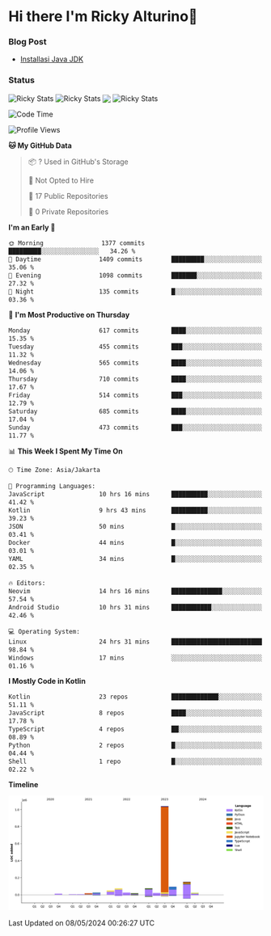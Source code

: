 # Hi there I'm Ricky Alturino👋

### Blog Post

<!-- BLOG-POST-LIST:START -->

- [Installasi Java JDK](https://onirutla.medium.com/installasi-java-jdk-ec701beeb5cb?source=rss-d9d81c918cc9------2)
<!-- BLOG-POST-LIST:END -->

### Status

<img align="center" alt="Ricky Stats" src="https://github-readme-stats.vercel.app/api?username=Alturino&theme=dark&show_icons=true&hide_border=false" />
<img align="center" alt="Ricky Stats" src="https://github-readme-stats.vercel.app/api/top-langs/?username=Alturino&theme=dark&show_icons=true&layout=compact"/>
<img align="center" width="640px" src="https://github-readme-stats.vercel.app/api/wakatime?username=Alturino&layout=compact&hide_border=true&theme=dark">
<img align="center" alt="Ricky Stats" src="https://leetcard.jacoblin.cool/onirutla?border=0&radius=20&ext=activity"/>

<!--START_SECTION:waka-->
![Code Time](http://img.shields.io/badge/Code%20Time-279%20hrs%2054%20mins-blue)

![Profile Views](http://img.shields.io/badge/Profile%20Views-0-blue)

**🐱 My GitHub Data** 

> 📦 ? Used in GitHub's Storage 
 > 
> 🚫 Not Opted to Hire
 > 
> 📜 17 Public Repositories 
 > 
> 🔑 0 Private Repositories 
 > 
**I'm an Early 🐤** 

```text
🌞 Morning                1377 commits        █████████░░░░░░░░░░░░░░░░   34.26 % 
🌆 Daytime                1409 commits        █████████░░░░░░░░░░░░░░░░   35.06 % 
🌃 Evening                1098 commits        ███████░░░░░░░░░░░░░░░░░░   27.32 % 
🌙 Night                  135 commits         █░░░░░░░░░░░░░░░░░░░░░░░░   03.36 % 
```
📅 **I'm Most Productive on Thursday** 

```text
Monday                   617 commits         ████░░░░░░░░░░░░░░░░░░░░░   15.35 % 
Tuesday                  455 commits         ███░░░░░░░░░░░░░░░░░░░░░░   11.32 % 
Wednesday                565 commits         ████░░░░░░░░░░░░░░░░░░░░░   14.06 % 
Thursday                 710 commits         ████░░░░░░░░░░░░░░░░░░░░░   17.67 % 
Friday                   514 commits         ███░░░░░░░░░░░░░░░░░░░░░░   12.79 % 
Saturday                 685 commits         ████░░░░░░░░░░░░░░░░░░░░░   17.04 % 
Sunday                   473 commits         ███░░░░░░░░░░░░░░░░░░░░░░   11.77 % 
```


📊 **This Week I Spent My Time On** 

```text
🕑︎ Time Zone: Asia/Jakarta

💬 Programming Languages: 
JavaScript               10 hrs 16 mins      ██████████░░░░░░░░░░░░░░░   41.42 % 
Kotlin                   9 hrs 43 mins       ██████████░░░░░░░░░░░░░░░   39.23 % 
JSON                     50 mins             █░░░░░░░░░░░░░░░░░░░░░░░░   03.41 % 
Docker                   44 mins             █░░░░░░░░░░░░░░░░░░░░░░░░   03.01 % 
YAML                     34 mins             █░░░░░░░░░░░░░░░░░░░░░░░░   02.35 % 

🔥 Editors: 
Neovim                   14 hrs 16 mins      ██████████████░░░░░░░░░░░   57.54 % 
Android Studio           10 hrs 31 mins      ███████████░░░░░░░░░░░░░░   42.46 % 

💻 Operating System: 
Linux                    24 hrs 31 mins      █████████████████████████   98.84 % 
Windows                  17 mins             ░░░░░░░░░░░░░░░░░░░░░░░░░   01.16 % 
```

**I Mostly Code in Kotlin** 

```text
Kotlin                   23 repos            █████████████░░░░░░░░░░░░   51.11 % 
JavaScript               8 repos             ████░░░░░░░░░░░░░░░░░░░░░   17.78 % 
TypeScript               4 repos             ██░░░░░░░░░░░░░░░░░░░░░░░   08.89 % 
Python                   2 repos             █░░░░░░░░░░░░░░░░░░░░░░░░   04.44 % 
Shell                    1 repo              █░░░░░░░░░░░░░░░░░░░░░░░░   02.22 % 
```



**Timeline**

![Lines of Code chart](https://raw.githubusercontent.com/Alturino/Alturino/main/assets/bar_graph.png)


 Last Updated on 08/05/2024 00:26:27 UTC
<!--END_SECTION:waka-->
